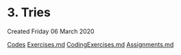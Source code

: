 # 3. Tries
Created Friday 06 March 2020

[Codes](./3._Tries/Codes)
[Exercises.md](./3._Tries/Quizzes&Exercises/Exercises.md)
[CodingExercises.md](./3._Tries/Quizzes&Exercises/CodingExercises.md)
[Assignments.md](./3._Tries/zAssignments/Assignments.md)

